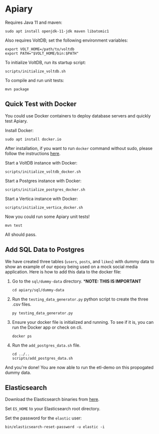# Apiary
Requires Java 11 and maven:

    sudo apt install openjdk-11-jdk maven libatomic1

Also requires VoltDB; set the following environment variables:

    export VOLT_HOME=/path/to/voltdb
    export PATH="$VOLT_HOME/bin:$PATH"

To initialize VoltDB, run its startup script:

    scripts/initialize_voltdb.sh

To compile and run unit tests:

    mvn package

## Quick Test with Docker
You could use Docker containers to deploy database servers and quickly test Apiary.

Install Docker:
```
sudo apt install docker.io
```

After installation, if you want to run `docker` command without sudo, please follow the instructions [here](https://docs.docker.com/engine/install/linux-postinstall/).

Start a VoltDB instance with Docker:
```
scripts/initialize_voltdb_docker.sh
```

Start a Postgres instance with Docker:
```
scripts/initialize_postgres_docker.sh
```

Start a Vertica instance with Docker:
```
scripts/initialize_vertica_docker.sh
```

Now you could run some Apiary unit tests!
```
mvn test
```
All should pass.

## Add SQL Data to Postgres

We have created three tables (`users`, `posts`, and `likes`) with dummy data to show an example of our epoxy being used on a mock social media application. Here is how to add this data to the docker file:

1. Go to the `sql/dummy-data` directory. ***NOTE: THIS IS IMPORTANT**

    ```
    cd apiary/sql/dummy-data
    ```

2. Run the `testing_data_generator.py` python script to create the three .csv files.

    ```
    py testing_data_generator.py
    ```

1. Ensure your docker file is initialized and running. To see if it is, you can run the Docker app or check on cli.

    ```
    docker ps
    ```

2. Run the `add_postgres_data.sh` file.

    ```
    cd ../..
    scripts/add_postgres_data.sh
    ```

And you're done! You are now able to run the etl-demo on this propogated dummy data.


## Elasticsearch

Download the Elasticsearch binaries from [here](https://www.elastic.co/downloads/elasticsearch).

Set `ES_HOME` to your Elasticsearch root directory.

Set the password for the `elastic` user:
```
bin/elasticsearch-reset-password -u elastic -i
```
